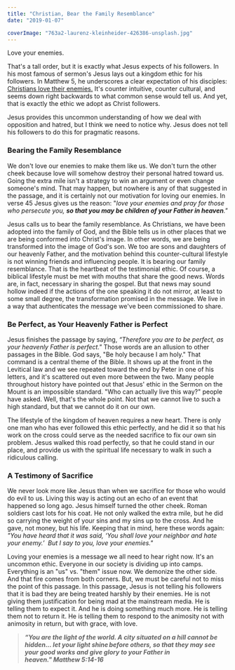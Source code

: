 ```yaml
---
title: "Christian, Bear the Family Resemblance"
date: "2019-01-07"

coverImage: "763a2-laurenz-kleinheider-426386-unsplash.jpg"
---
```


Love your enemies.

That's a tall order, but it is exactly what Jesus expects of his followers. In his most famous of sermon's Jesus lays out a kingdom ethic for his followers. In Matthew 5, he underscores a clear expectation of his disciples: [Christians love their enemies.](https://blog.keelancook.com/2018/08/but-i-tell-you-love-your-enemies.html) It's counter intuitive, counter cultural, and seems down right backwards to what common sense would tell us. And yet, that is exactly the ethic we adopt as Christ followers.

Jesus provides this uncommon understanding of how we deal with opposition and hatred, but I think we need to notice why. Jesus does not tell his followers to do this for pragmatic reasons.

### Bearing the Family Resemblance

We don't love our enemies to make them like us. We don't turn the other cheek because love will somehow destroy their personal hatred toward us. Going the extra mile isn't a strategy to win an argument or even change someone's mind. That may happen, but nowhere is any of that suggested in the passage, and it is certainly not our motivation for loving our enemies. In verse 45 Jesus gives us the reason: "_love your enemies and pray for those who persecute you,_ **_so that you may be children of your Father in heaven_**_."_

Jesus calls us to bear the family resemblance. As Christians, we have been adopted into the family of God, and the Bible tells us in other places that we are being conformed into Christ's image. In other words, we are being transformed into the image of God's son. We too are sons and daughters of our heavenly Father, and the motivation behind this counter-cultural lifestyle is not winning friends and influencing people. It is bearing our family resemblance. That is the heartbeat of the testimonial ethic. Of course, a biblical lifestyle must be met with mouths that share the good news. Words are, in fact, necessary in sharing the gospel. But that news may sound hollow indeed if the actions of the one speaking it do not mirror, at least to some small degree, the transformation promised in the message. We live in a way that authenticates the message we've been commissioned to share.

### Be Perfect, as Your Heavenly Father is Perfect

Jesus finishes the passage by saying, _“Therefore ﻿you are to be perfect, as your heavenly Father is perfect."_ Those words are an allusion to other passages in the Bible. God says, "Be holy because I am holy." That command is a central theme of the Bible. It shows up at the front in the Levitical law and we see repeated toward the end by Peter in one of his letters, and it's scattered out even more between the two. Many people throughout history have pointed out that Jesus' ethic in the Sermon on the Mount is an impossible standard. "Who can actually live this way?" people have asked. Well, that's the whole point. Not that we cannot live to such a high standard, but that we cannot do it on our own.

The lifestyle of the kingdom of heaven requires a new heart. There is only one man who has ever followed this ethic perfectly, and he did it so that his work on the cross could serve as the needed sacrifice to fix our own sin problem. Jesus walked this road perfectly, so that he could stand in our place, and provide us with the spiritual life necessary to walk in such a ridiculous calling.

### A Testimony of Sacrifice

We never look more like Jesus than when we sacrifice for those who would do evil to us. Living this way is acting out an echo of an event that happened so long ago. Jesus himself turned the other cheek. Roman soldiers cast lots for his coat. He not only walked the extra mile, but he did so carrying the weight of your sins and my sins up to the cross. And he gave, not money, but his life. Keeping that in mind, here these words again: _"You have heard that it was said, ‘You shall love your neighbor and hate your enemy.’  But I say to you, love your enemies."_

Loving your enemies is a message we all need to hear right now. It's an uncommon ethic. Everyone in our society is dividing up into camps. Everything is an "us" vs. "them" issue now. We demonize the other side. And that fire comes from both corners. But, we must be careful not to miss the point of this passage. In this passage, Jesus is not telling his followers that it is bad they are being treated harshly by their enemies. He is not giving them justification for being mad at the mainstream media. He is telling them to expect it. And he is doing something much more. He is telling them not to return it. He is telling them to respond to the animosity not with animosity in return, but with grace, with love.

> **_“You are the light of the world. A city situated on a hill cannot be hidden... let your light shine before others, so that they may see your good works and give glory to your Father in heaven." Matthew 5:14-16_**
